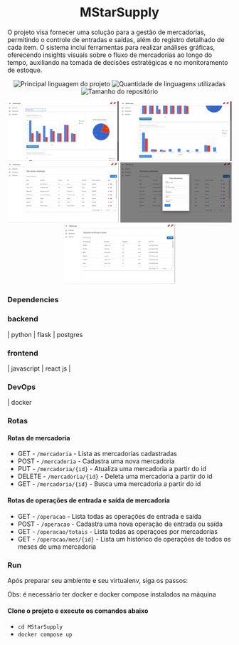 <div align="center"> 
  <h1 align="center">MStarSupply</h1>
</div>
<p>O projeto visa fornecer uma solução para a gestão de mercadorias, permitindo o controle de entradas e saídas, além do registro detalhado de cada item. O sistema inclui ferramentas para realizar análises gráficas, oferecendo insights visuais sobre o fluxo de mercadorias ao longo do tempo, auxiliando na tomada de decisões estratégicas e no monitoramento de estoque.</p>
<p align="center">
  <img alt="Principal linguagem do projeto" src="https://img.shields.io/github/languages/top/caiocslvb/fullstack-application" />
  <img alt="Quantidade de linguagens utilizadas" src="https://img.shields.io/github/languages/count/caiocslvb/fullstack-application" />
  <img alt="Tamanho do repositório" src="https://img.shields.io/github/repo-size/caiocslvb/fullstack-application" />
</p>


<p align="center">
  <img alt="Home1" src="backend/docs/static/1.png" width=250>
  <img alt="Home2" src="backend/docs/static/2.png" width=250>
  <img alt="Home3" src="backend/docs/static/3.png" width=250>
  <img alt="Home4" src="backend/docs/static/4.png" width=250>
  <img alt="Home4" src="backend/docs/static/5.png" width=250>
</p>


### Dependencies

### backend

| python | flask  | postgres

### frontend
| javascript |  react js   |

### DevOps
| docker 


### Rotas

#### Rotas de mercadoria
* GET - `/mercadoria` - Lista as mercadorias cadastradas
* POST - `/mercadoria` - Cadastra uma nova mercadoria
* PUT - `/mercadoria/{id}` - Atualiza uma mercadoria a partir do id
* DELETE - `/mercadoria/{id}` - Deleta uma mercadoria a partir do id
* GET - `/mercadoria/{id}` - Busca uma mercadoria a partir do id
  
#### Rotas de operações de entrada e saída de mercadoria
* GET - `/operacao` - Lista todas as operações de entrada e saída
* POST - `/operacao` - Cadastra uma nova operação de entrada ou saída 
* GET - `/operacao/totais` - Lista todas as operaçoes por mercadorias
* GET - `/operacao/mes/{id}` - Lista um histórico de operações de todos os meses de uma mercadoria 
  

### Run

Após preparar seu ambiente e seu virtualenv, siga os passos:

Obs: é necessário ter docker e docker compose instalados na máquina

#### Clone o projeto e execute os comandos abaixo
* `cd MStarSupply`
* `docker compose up`
